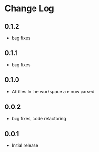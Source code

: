 # Change Log

## 0.1.2

- bug fixes

## 0.1.1

- bug fixes

## 0.1.0

- All files in the workspace are now parsed

## 0.0.2

- bug fixes, code refactoring

## 0.0.1

- Initial release

